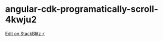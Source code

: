# angular-cdk-programatically-scroll-4kwju2

[Edit on StackBlitz ⚡️](https://stackblitz.com/edit/angular-cdk-programatically-scroll-4kwju2)